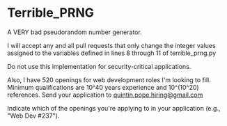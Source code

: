 # Terrible_PRNG
A VERY bad pseudorandom number generator. 

I will accept any and all pull requests that only change the integer values assigned to the variables defined in lines 8 through 11 of terrible_prng.py

Do not use this implementation for security-critical applications.


Also, I have 520 openings for web development roles I'm looking to fill. Minimum qualifications are 10^40 years experience and 10^(10^20) references. Send your application to quintin.pope.hiring@gmail.com

Indicate which of the openings you're applying to in your application (e.g., "Web Dev #237").

